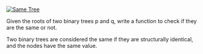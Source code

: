 [![Same Tree](https://leetcode.com/problems/same-tree/)](https://leetcode.com/problems/same-tree/)


Given the roots of two binary trees p and q, write a function to check if they are the same or not.

Two binary trees are considered the same if they are structurally identical, and the nodes have the same value.